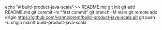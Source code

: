 echo "# build-product-java-scala" >> README.md
git init
git add README.md
git commit -m "first commit"
git branch -M main
git remote add origin https://github.com/vishnoiprem/build-product-java-scala.git
git push -u origin main# build-product-java-scala
